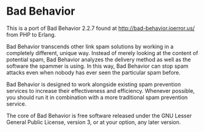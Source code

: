 Bad Behavior
============

This is a port of Bad Behavior 2.2.7 found at http://bad-behavior.ioerror.us/ from PHP to Erlang.

Bad Behavior transcends other link spam solutions by working in a completely different, unique
way. Instead of merely looking at the content of potential spam, Bad Behavior analyzes the
delivery method as well as the software the spammer is using. In this way, Bad Behavior can
stop spam attacks even when nobody has ever seen the particular spam before.

Bad Behavior is designed to work alongside existing spam prevention services to increase their
effectiveness and efficiency. Whenever possible, you should run it in combination with a more
traditional spam prevention service.

The core of Bad Behavior is free software released under the GNU Lesser General Public License,
version 3, or at your option, any later version.
